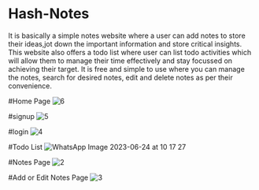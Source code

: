 # Hash-Notes
It is basically a simple notes website where a user can add notes to store their ideas,jot down the important information and store critical insights. This website also offers a todo list where user can list todo activities which will allow them to manage their time effectively and stay focussed on achieving their target.
It is free and simple to use where you can manage the notes, search for desired notes, edit and delete notes as per their convenience.


#Home Page
![6](https://github.com/Animesh1771/Hash-Notes/assets/95126813/25c21467-7dc9-47cb-8613-7e857eae7d4e)

#signup
![5](https://github.com/Animesh1771/Hash-Notes/assets/95126813/b999167a-bfb3-4069-bf74-bf3591fe4fd5)

#login
![4](https://github.com/Animesh1771/Hash-Notes/assets/95126813/70dd9b54-59b5-452f-9644-7a73bceca5c4)

#Todo List
![WhatsApp Image 2023-06-24 at 10 17 27](https://github.com/Animesh1771/Hash-Notes/assets/95126813/3f01c61d-44e5-40b5-9f3c-3ac0bec90ad3)

#Notes Page
![2](https://github.com/Animesh1771/Hash-Notes/assets/95126813/89594090-2055-4f80-ae2e-84804facf045)

#Add or Edit Notes Page
![3](https://github.com/Animesh1771/Hash-Notes/assets/95126813/c0588eec-25e5-49bb-b25a-b79a0888a6b6)

